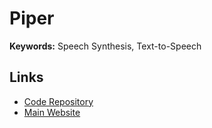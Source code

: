 # Piper

**Keywords:** Speech Synthesis, Text-to-Speech

## Links

- [Code Repository](https://github.com/rhasspy/piper)
- [Main Website](https://rhasspy.github.io/piper-samples)

